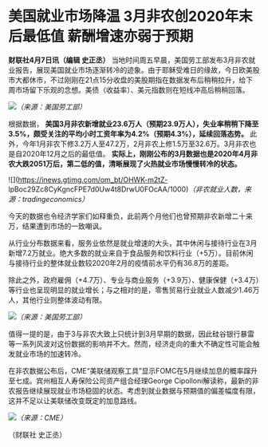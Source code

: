# 美国就业市场降温 3月非农创2020年末后最低值 薪酬增速亦弱于预期

**财联社4月7日讯（编辑 史正丞）**
当地时间周五早晨，美国劳工部发布3月非农就业报告，展现美国就业市场逐渐转冷的迹象。由于耶稣受难日的缘故，今日欧美股市大都休市，不过刚刚在21点15分收盘的美股期指在数据发布后稍稍拉升，给下周市场留下乐观的念想。美债（收益率）、美元指数则在短线冲高后稍稍回落。

![](https://inews.gtimg.com/om_bt/OvP55ku0WQ_2ynudwTmkdyRxLKFJrL_ld8EhhTOE5-uGAAA/1000)_（来源：美国劳工部）_

根据数据，
**美国3月非农新增就业23.6万人（预期23.9万人），失业率稍稍下降至3.5%，颇受关注的平均小时工资年率为4.2%（预期4.3%），延续回落态势。**
此外，今年1月非农下修3.2万人至47.2万，2月非农上修1.5万至32.6万。3月非农也是自2020年12月之后的最低值。
**实际上，刚刚公布的3月数据也是2020年4月非农大跌2051万后，第二低的值，清晰展现了火热就业市场慢慢转冷的状态。**

![](https://inews.gtimg.com/om_bt/OHWK-m2tZ-
lpBoc29Zc8CyKgncFPE7d0Uw4t8DrwU0FOcAA/1000)_（非农就业人数，来源：tradingeconomics）_

今天的数据也令经济学家们如释重负，此前两个月他们也曾预期非农新增二十来万，结果遭到市场的一致嘲讽。

从行业分布数据来看，服务业依然是就业增速的大头，其中休闲与接待行业在3月新增7.2万就业。绝大多数的就业来自于食品服务和饮料行业（+5万）。目前休闲与接待行业的整体就业数较2020年2月的疫情前水平仍有36.8万的差距。

除此之外，政府雇佣（+4.7万）、专业与商业服务（+3.9万）、健康保健（+3.4万）等行业也呈现明显的就业增长；与之相对的是，零售贸易行业就业人数减少1.46万人，其他行业则整体波动有限。

![](https://inews.gtimg.com/om_bt/OhT3v_eo2nfWXlMw9uXK0wWlIoKnbG1UpSwPlCah9c2PkAA/1000)_（来源：美国劳工部）_

值得一提的是，由于3与非农大致上只统计到3月早期的数据，因此硅谷银行暴雷等一系列风波对这份数据的影响并不大。然而，经济走向的重大不确定性可能会触发就业市场的加速转冷。

在非农数据公布后，CME“美联储观察工具”显示FOMC在5月继续加息的概率蹿升至七成。宾州相互人寿保险公司资产组合经理George
Cipolloni解读称，最新的非农报告继续展现就业市场稳固的状态。考虑到就业数据与预期值的偏差幅度有限，这并不足以让美联储改变既定的加息路线。

![](https://inews.gtimg.com/om_bt/OqRIVRs9IP-j3HyvsRFDs60gpG_8YxhQrvoeyzKfQz8YMAA/1000)_（来源：CME）_

（财联社 史正丞）

